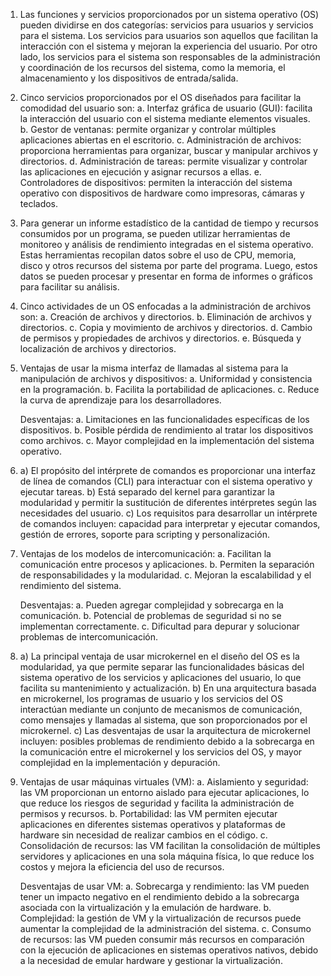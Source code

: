 1. Las funciones y servicios proporcionados por un sistema operativo (OS) pueden dividirse en dos categorías: servicios para usuarios y servicios para el sistema. Los servicios para usuarios son aquellos que facilitan la interacción con el sistema y mejoran la experiencia del usuario. Por otro lado, los servicios para el sistema son responsables de la administración y coordinación de los recursos del sistema, como la memoria, el almacenamiento y los dispositivos de entrada/salida.

2. Cinco servicios proporcionados por el OS diseñados para facilitar la comodidad del usuario son:
   a. Interfaz gráfica de usuario (GUI): facilita la interacción del usuario con el sistema mediante elementos visuales.
   b. Gestor de ventanas: permite organizar y controlar múltiples aplicaciones abiertas en el escritorio.
   c. Administración de archivos: proporciona herramientas para organizar, buscar y manipular archivos y directorios.
   d. Administración de tareas: permite visualizar y controlar las aplicaciones en ejecución y asignar recursos a ellas.
   e. Controladores de dispositivos: permiten la interacción del sistema operativo con dispositivos de hardware como impresoras, cámaras y teclados.

3. Para generar un informe estadístico de la cantidad de tiempo y recursos consumidos por un programa, se pueden utilizar herramientas de monitoreo y análisis de rendimiento integradas en el sistema operativo. Estas herramientas recopilan datos sobre el uso de CPU, memoria, disco y otros recursos del sistema por parte del programa. Luego, estos datos se pueden procesar y presentar en forma de informes o gráficos para facilitar su análisis.

4. Cinco actividades de un OS enfocadas a la administración de archivos son:
   a. Creación de archivos y directorios.
   b. Eliminación de archivos y directorios.
   c. Copia y movimiento de archivos y directorios.
   d. Cambio de permisos y propiedades de archivos y directorios.
   e. Búsqueda y localización de archivos y directorios.

5. Ventajas de usar la misma interfaz de llamadas al sistema para la manipulación de archivos y dispositivos:
   a. Uniformidad y consistencia en la programación.
   b. Facilita la portabilidad de aplicaciones.
   c. Reduce la curva de aprendizaje para los desarrolladores.

   Desventajas:
   a. Limitaciones en las funcionalidades específicas de los dispositivos.
   b. Posible pérdida de rendimiento al tratar los dispositivos como archivos.
   c. Mayor complejidad en la implementación del sistema operativo.

6. a) El propósito del intérprete de comandos es proporcionar una interfaz de línea de comandos (CLI) para interactuar con el sistema operativo y ejecutar tareas.
   b) Está separado del kernel para garantizar la modularidad y permitir la sustitución de diferentes intérpretes según las necesidades del usuario.
   c) Los requisitos para desarrollar un intérprete de comandos incluyen: capacidad para interpretar y ejecutar comandos, gestión de errores, soporte para scripting y personalización.

7. Ventajas de los modelos de intercomunicación:
   a. Facilitan la comunicación entre procesos y aplicaciones.
   b. Permiten la separación de responsabilidades y la modularidad.
   c. Mejoran la escalabilidad y el rendimiento del    sistema.

   Desventajas:
   a. Pueden agregar complejidad y sobrecarga en la comunicación.
   b. Potencial de problemas de seguridad si no se implementan correctamente.
   c. Dificultad para depurar y solucionar problemas de intercomunicación.

8. a) La principal ventaja de usar microkernel en el diseño del OS es la modularidad, ya que permite separar las funcionalidades básicas del sistema operativo de los servicios y aplicaciones del usuario, lo que facilita su mantenimiento y actualización.
   b) En una arquitectura basada en microkernel, los programas de usuario y los servicios del OS interactúan mediante un conjunto de mecanismos de comunicación, como mensajes y llamadas al sistema, que son proporcionados por el microkernel.
   c) Las desventajas de usar la arquitectura de microkernel incluyen: posibles problemas de rendimiento debido a la sobrecarga en la comunicación entre el microkernel y los servicios del OS, y mayor complejidad en la implementación y depuración.

9. Ventajas de usar máquinas virtuales (VM):
   a. Aislamiento y seguridad: las VM proporcionan un entorno aislado para ejecutar aplicaciones, lo que reduce los riesgos de seguridad y facilita la administración de permisos y recursos.
   b. Portabilidad: las VM permiten ejecutar aplicaciones en diferentes sistemas operativos y plataformas de hardware sin necesidad de realizar cambios en el código.
   c. Consolidación de recursos: las VM facilitan la consolidación de múltiples servidores y aplicaciones en una sola máquina física, lo que reduce los costos y mejora la eficiencia del uso de recursos.

   Desventajas de usar VM:
   a. Sobrecarga y rendimiento: las VM pueden tener un impacto negativo en el rendimiento debido a la sobrecarga asociada con la virtualización y la emulación de hardware.
   b. Complejidad: la gestión de VM y la virtualización de recursos puede aumentar la complejidad de la administración del sistema.
   c. Consumo de recursos: las VM pueden consumir más recursos en comparación con la ejecución de aplicaciones en sistemas operativos nativos, debido a la necesidad de emular hardware y gestionar la virtualización.

